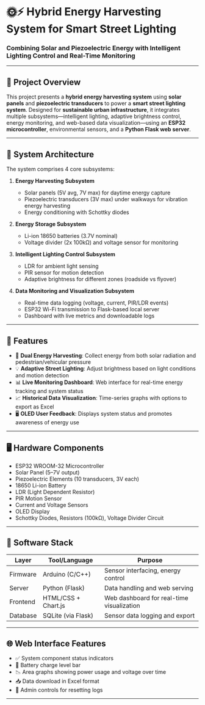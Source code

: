 # 🌞⚡ Hybrid Energy Harvesting System for Smart Street Lighting

### Combining Solar and Piezoelectric Energy with Intelligent Lighting Control and Real-Time Monitoring

---

## 🧠 Project Overview

This project presents a **hybrid energy harvesting system** using **solar panels** and **piezoelectric transducers** to power a **smart street lighting system**. Designed for **sustainable urban infrastructure**, it integrates multiple subsystems—intelligent lighting, adaptive brightness control, energy monitoring, and web-based data visualization—using an **ESP32 microcontroller**, environmental sensors, and a **Python Flask web server**.

---

## 📐 System Architecture

The system comprises 4 core subsystems:

1. **Energy Harvesting Subsystem**  
   - Solar panels (5V avg, 7V max) for daytime energy capture  
   - Piezoelectric transducers (3V max) under walkways for vibration energy harvesting  
   - Energy conditioning with Schottky diodes

2. **Energy Storage Subsystem**  
   - Li-ion 18650 batteries (3.7V nominal)  
   - Voltage divider (2x 100kΩ) and voltage sensor for monitoring  

3. **Intelligent Lighting Control Subsystem**  
   - LDR for ambient light sensing  
   - PIR sensor for motion detection  
   - Adaptive brightness for different zones (roadside vs flyover)

4. **Data Monitoring and Visualization Subsystem**  
   - Real-time data logging (voltage, current, PIR/LDR events)  
   - ESP32 Wi-Fi transmission to Flask-based local server  
   - Dashboard with live metrics and downloadable logs  

---

## 🔧 Features

- 🔋 **Dual Energy Harvesting**: Collect energy from both solar radiation and pedestrian/vehicular pressure  
- 💡 **Adaptive Street Lighting**: Adjust brightness based on light conditions and motion detection  
- 📊 **Live Monitoring Dashboard**: Web interface for real-time energy tracking and system status  
- 📈 **Historical Data Visualization**: Time-series graphs with options to export as Excel  
- 🖥️ **OLED User Feedback**: Displays system status and promotes awareness of energy use  

---

## 🖥️ Hardware Components

- ESP32 WROOM-32 Microcontroller  
- Solar Panel (5–7V output)  
- Piezoelectric Elements (10 transducers, 3V each)  
- 18650 Li-ion Battery  
- LDR (Light Dependent Resistor)  
- PIR Motion Sensor  
- Current and Voltage Sensors  
- OLED Display  
- Schottky Diodes, Resistors (100kΩ), Voltage Divider Circuit

---

## 🧪 Software Stack

| Layer          | Tool/Language        | Purpose                                  |
|----------------|----------------------|------------------------------------------|
| Firmware       | Arduino (C/C++)      | Sensor interfacing, energy control       |
| Server         | Python (Flask)       | Data handling and web serving            |
| Frontend       | HTML/CSS + Chart.js  | Web dashboard for real-time visualization|
| Database       | SQLite (via Flask)   | Sensor data logging and export           |

---

## 🌐 Web Interface Features

- ✅ System component status indicators  
- 🔋 Battery charge level bar  
- 📉 Area graphs showing power usage and voltage over time  
- 📥 Data download in Excel format  
- 🔄 Admin controls for resetting logs  

---


